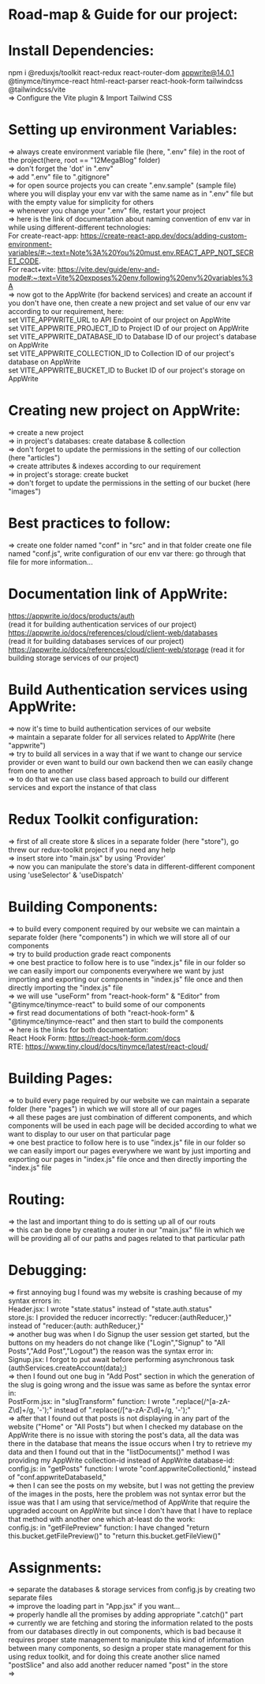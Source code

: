 # Road-map & Guide for our project:

# Install Dependencies:
npm i @reduxjs/toolkit react-redux react-router-dom appwrite@14.0.1 @tinymce/tinymce-react html-react-parser react-hook-form tailwindcss @tailwindcss/vite <br>
=> Configure the Vite plugin & Import Tailwind CSS

# Setting up environment Variables:
=> always create environment variable file (here, ".env" file) in the root of the project(here, root == "12MegaBlog" folder) <br>
=> don't forget the 'dot' in ".env" <br>
=> add ".env" file to ".gitignore" <br>
=> for open source projects you can create ".env.sample" (sample file) where you will display your env var with the same name as in ".env" file but with the empty value for simplicity for others <br>
=> whenever you change your ".env" file, restart your project <br>
=> here is the link of documentation about naming convention of env var in while using different-different technologies: <br>
For create-react-app: https://create-react-app.dev/docs/adding-custom-environment-variables/#:~:text=Note%3A%20You%20must,env.REACT_APP_NOT_SECRET_CODE. <br>
For react+vite: https://vite.dev/guide/env-and-mode#:~:text=Vite%20exposes%20env,following%20env%20variables%3A <br>
=> now got to the AppWrite (for backend services) and create an account if you don't have one, then create a new project and set value of our env var according to our requirement, here: <br>
set VITE_APPWRITE_URL to API Endpoint of our project on AppWrite <br>
set VITE_APPWRITE_PROJECT_ID to Project ID of our project on AppWrite <br>
set VITE_APPWRITE_DATABASE_ID to Database ID of our project's database on AppWrite <br>
set VITE_APPWRITE_COLLECTION_ID to Collection ID of our project's database on AppWrite <br>
set VITE_APPWRITE_BUCKET_ID to Bucket ID of our project's storage on AppWrite <br>

# Creating new project on AppWrite:
=> create a new project <br>
=> in project's databases: create database & collection <br>
=> don't forget to update the permissions in the setting of our collection (here "articles") <br>
=> create attributes & indexes according to our requirement <br>
=> in project's storage: create bucket <br>
=> don't forget to update the permissions in the setting of our bucket (here "images") <br>

# Best practices to follow:
=> create one folder named "conf" in "src" and in that folder create one file named "conf.js", write configuration of our env var there: go through that file for more information... <br>

# Documentation link of AppWrite:
https://appwrite.io/docs/products/auth <br>
(read it for building authentication services of our project) <br>
https://appwrite.io/docs/references/cloud/client-web/databases <br>
(read it for building databases services of our project) <br>
https://appwrite.io/docs/references/cloud/client-web/storage
(read it for building storage services of our project) <br>

# Build Authentication services using AppWrite:
=> now it's time to build authentication services of our website <br>
=> maintain a separate folder for all services related to AppWrite (here "appwrite") <br>
=> try to build all services in a way that if we want to change our service provider or even want to build our own backend then we can easily change from one to another <br>
=> to do that we can use class based approach to build our different services and export the instance of that class

# Redux Toolkit configuration:
=> first of all create store & slices in a separate folder (here "store"), go threw our redux-toolkit project if you need any help <br>
=> insert store into "main.jsx" by using 'Provider' <br>
=> now you can manipulate the store's data in different-different component using 'useSelector' & 'useDispatch'

# Building Components:
=> to build every component required by our website we can maintain a separate folder (here "components") in which we will store all of our components <br>
=> try to build production grade react components <br>
=> one best practice to follow here is to use "index.js" file in our folder so we can easily import our components everywhere we want by just importing and exporting our components in "index.js" file once and then directly importing the "index.js" file <br>
=> we will use "useForm" from "react-hook-form" & "Editor" from "@tinymce/tinymce-react" to build some of our components <br>
=> first read documentations of both "react-hook-form" & "@tinymce/tinymce-react" and then start to build the components <br>
=> here is the links for both documentation: <br>
React Hook Form: https://react-hook-form.com/docs <br>
RTE: https://www.tiny.cloud/docs/tinymce/latest/react-cloud/

# Building Pages:
=> to build every page required by our website we can maintain a separate folder (here "pages") in which we will store all of our pages <br>
=> all these pages are just combination of different components, and which components will be used in each page will be decided according to what we want to display to our user on that particular page <br>
=> one best practice to follow here is to use "index.js" file in our folder so we can easily import our pages everywhere we want by just importing and exporting our pages in "index.js" file once and then directly importing the "index.js" file

# Routing:
=> the last and important thing to do is setting up all of our routs <br>
=> this can be done by creating a router in our "main.jsx" file in which we will be providing all of our paths and pages related to that particular path

# Debugging:

=> first annoying bug I found was my website is crashing because of my syntax errors in: <br>
Header.jsx: I wrote "state.status" instead of "state.auth.status" <br>
store.js: I provided the reducer incorrectly: "reducer:{authReducer,}" instead of "reducer:{auth: authReducer,}" <br>
=> another bug was when I do Signup the user session get started, but the buttons on my headers do not change like ("Login","Signup" to "All Posts","Add Post","Logout") the reason was the syntax error in: <br>
Signup.jsx: I forgot to put await before performing asynchronous task (authServices.createAccount(data);) <br>
=> then I found out one bug in "Add Post" section in which the generation of the slug is going wrong and the issue was same as before the syntax error in: <br>
PostForm.jsx: in "slugTransform" function: I wrote ".replace(/^[a-zA-Z\d]+/g, '-');" instead of ".replace(/[^a-zA-Z\d]+/g, '-');" <br>
=> after that I found out that posts is not displaying in any part of the website ("Home" or "All Posts") but when I checked my database on the AppWrite there is no issue with storing the post's data, all the data was there in the database that means the issue occurs when I try to retrieve my data and then I found out that in the "listDocuments()" method I was providing my AppWrite collection-id instead of AppWrite database-id: <br>
config.js: in "getPosts" function: I wrote "conf.appwriteCollectionId," instead of "conf.appwriteDatabaseId," <br>
=> then I can see the posts on my website, but I was not getting the preview of the images in the posts, here the problem was not syntax error but the issue was that I am using that service/method of AppWrite that require the upgraded account on AppWrite but since I don't have that I have to replace that method with another one which at-least do the work: <br>
config.js: in "getFilePreview" function: I have changed "return this.bucket.getFilePreview()" to "return this.bucket.getFileView()"

# Assignments:

=> separate the databases & storage services from config.js by creating two separate files <br>
=> improve the loading part in "App.jsx" if you want... <br>
=> properly handle all the promises by adding appropriate ".catch()" part <br>
=> currently we are fetching and storing the information related to the posts from our databases directly in out components, which is bad because it requires proper state management to manipulate this kind of information between many components, so design a proper state management for this using redux toolkit, and for doing this create another slice named "postSlice" and also add another reducer named "post" in the store <br>
=> 